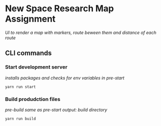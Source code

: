 # New Space Research Map Assignment

_UI to render a map with markers, route beween them and distance of each route_

## CLI commands

### Start development server
_installs packages and checks for env variables in pre-start_

```
yarn run start
```

### Build produdction files
_pre-build same as pre-start_
_output: build directory_

```
yarn run build
```

